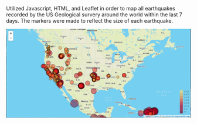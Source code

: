 Utilized Javascript, HTML, and Leaflet in order to map all earthquakes recorded by the US Geological survery around the world within the last 7 days. The markers were made to reflect the size of each earthquake. 

![Screenshot](earthquake_map.png)
